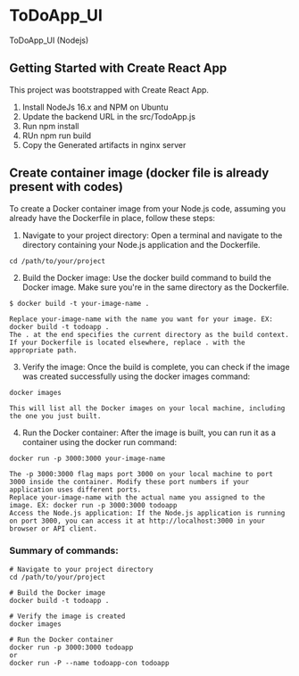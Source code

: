 # ToDoApp_UI
ToDoApp_UI (Nodejs)

## Getting Started with Create React App

This project was bootstrapped with Create React App.

1. Install NodeJs 16.x and NPM on Ubuntu
2. Update the backend URL in the src/TodoApp.js
3. Run npm install
4. RUn npm run build
5. Copy the Generated artifacts in nginx server

## Create container image (docker file is already present with codes)

To create a Docker container image from your Node.js code, assuming you already have the Dockerfile in place, follow these steps:

1. Navigate to your project directory: Open a terminal and navigate to the directory containing your Node.js application and the Dockerfile.
```
cd /path/to/your/project
```
2. Build the Docker image: Use the docker build command to build the Docker image. Make sure you're in the same directory as the Dockerfile.
```
$ docker build -t your-image-name .

Replace your-image-name with the name you want for your image. EX: docker build -t todoapp .
The . at the end specifies the current directory as the build context. If your Dockerfile is located elsewhere, replace . with the appropriate path.
```
3. Verify the image: Once the build is complete, you can check if the image was created successfully using the docker images command:
```
docker images

This will list all the Docker images on your local machine, including the one you just built.
```
4. Run the Docker container: After the image is built, you can run it as a container using the docker run command:
```
docker run -p 3000:3000 your-image-name

The -p 3000:3000 flag maps port 3000 on your local machine to port 3000 inside the container. Modify these port numbers if your application uses different ports.
Replace your-image-name with the actual name you assigned to the image. EX: docker run -p 3000:3000 todoapp
Access the Node.js application: If the Node.js application is running on port 3000, you can access it at http://localhost:3000 in your browser or API client.
```
### Summary of commands:
``` 
# Navigate to your project directory
cd /path/to/your/project

# Build the Docker image
docker build -t todoapp .

# Verify the image is created
docker images

# Run the Docker container
docker run -p 3000:3000 todoapp
or
docker run -P --name todoapp-con todoapp
```
